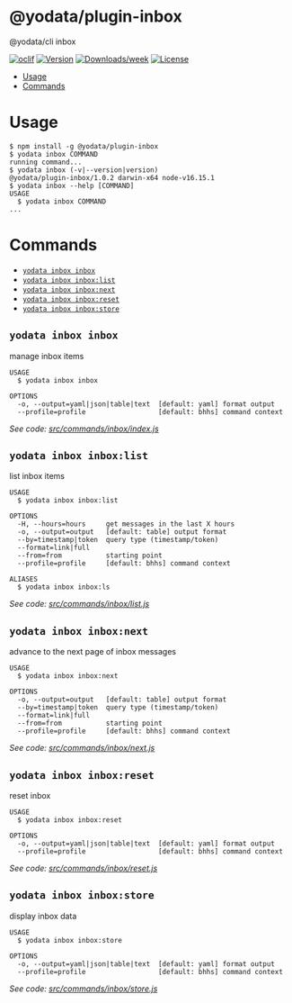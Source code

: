 @yodata/plugin-inbox
====================

@yodata/cli inbox 

[![oclif](https://img.shields.io/badge/cli-oclif-brightgreen.svg)](https://oclif.io)
[![Version](https://img.shields.io/npm/v/@yodata/plugin-inbox.svg)](https://npmjs.org/package/@yodata/plugin-inbox)
[![Downloads/week](https://img.shields.io/npm/dw/@yodata/plugin-inbox.svg)](https://npmjs.org/package/@yodata/plugin-inbox)
[![License](https://img.shields.io/npm/l/@yodata/plugin-inbox.svg)](https://github.com/yodata/plugin-inbox/blob/master/package.json)

<!-- toc -->
* [Usage](#usage)
* [Commands](#commands)
<!-- tocstop -->
# Usage
<!-- usage -->
```sh-session
$ npm install -g @yodata/plugin-inbox
$ yodata inbox COMMAND
running command...
$ yodata inbox (-v|--version|version)
@yodata/plugin-inbox/1.0.2 darwin-x64 node-v16.15.1
$ yodata inbox --help [COMMAND]
USAGE
  $ yodata inbox COMMAND
...
```
<!-- usagestop -->
# Commands
<!-- commands -->
* [`yodata inbox inbox`](#yodata-inbox-inbox)
* [`yodata inbox inbox:list`](#yodata-inbox-inboxlist)
* [`yodata inbox inbox:next`](#yodata-inbox-inboxnext)
* [`yodata inbox inbox:reset`](#yodata-inbox-inboxreset)
* [`yodata inbox inbox:store`](#yodata-inbox-inboxstore)

## `yodata inbox inbox`

manage inbox items

```
USAGE
  $ yodata inbox inbox

OPTIONS
  -o, --output=yaml|json|table|text  [default: yaml] format output
  --profile=profile                  [default: bhhs] command context
```

_See code: [src/commands/inbox/index.js](https://github.com/Yodata/yodata/blob/v1.0.2/src/commands/inbox/index.js)_

## `yodata inbox inbox:list`

list inbox items

```
USAGE
  $ yodata inbox inbox:list

OPTIONS
  -H, --hours=hours     get messages in the last X hours
  -o, --output=output   [default: table] output format
  --by=timestamp|token  query type (timestamp/token)
  --format=link|full
  --from=from           starting point
  --profile=profile     [default: bhhs] command context

ALIASES
  $ yodata inbox inbox:ls
```

_See code: [src/commands/inbox/list.js](https://github.com/Yodata/yodata/blob/v1.0.2/src/commands/inbox/list.js)_

## `yodata inbox inbox:next`

advance to the next page of inbox messages

```
USAGE
  $ yodata inbox inbox:next

OPTIONS
  -o, --output=output   [default: table] output format
  --by=timestamp|token  query type (timestamp/token)
  --format=link|full
  --from=from           starting point
  --profile=profile     [default: bhhs] command context
```

_See code: [src/commands/inbox/next.js](https://github.com/Yodata/yodata/blob/v1.0.2/src/commands/inbox/next.js)_

## `yodata inbox inbox:reset`

reset inbox

```
USAGE
  $ yodata inbox inbox:reset

OPTIONS
  -o, --output=yaml|json|table|text  [default: yaml] format output
  --profile=profile                  [default: bhhs] command context
```

_See code: [src/commands/inbox/reset.js](https://github.com/Yodata/yodata/blob/v1.0.2/src/commands/inbox/reset.js)_

## `yodata inbox inbox:store`

display inbox data

```
USAGE
  $ yodata inbox inbox:store

OPTIONS
  -o, --output=yaml|json|table|text  [default: yaml] format output
  --profile=profile                  [default: bhhs] command context
```

_See code: [src/commands/inbox/store.js](https://github.com/Yodata/yodata/blob/v1.0.2/src/commands/inbox/store.js)_
<!-- commandsstop -->
